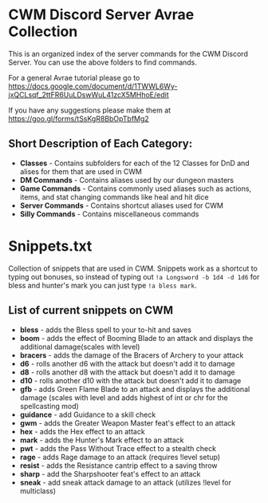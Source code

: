 # CWM Discord Server Avrae Collection

This is an organized index of the server commands for the CWM Discord Server.
You can use the above folders to find commands.

For a general Avrae tutorial please go to https://docs.google.com/document/d/1TWWL6Wy-jxQCLsqf_2ttFR6UuLDswWuL41zcX5MHhoE/edit

If you have any suggestions please make them at https://goo.gl/forms/tSsKgR8BbOpTbfMg2

## Short Description of Each Category:
* **Classes** - Contains subfolders for each of the 12 Classes for DnD and alises for them that are used in CWM
* **DM Commands** - Contains aliases used by our dungeon masters
* **Game Commands** - Contains commonly used aliases such as actions, items, and stat changing commands like heal and hit dice
* **Server Commands** - Contains shortcut aliases used for CWM
* **Silly Commands** - Contains miscellaneous commands


# Snippets.txt

Collection of snippets that are used in CWM. Snippets work as a shortcut to typing out bonuses, so instead of typing out `!a Longsword -b 1d4 -d 1d6` for bless and hunter's mark you can just type `!a bless mark`.

## List of current snippets on CWM
* **bless** - adds the Bless spell to your to-hit and saves
* **boom** - adds the effect of Booming Blade to an attack and displays the additional damage(scales with level)
* **bracers** - adds the damage of the Bracers of Archery to your attack
* **d6** - rolls another d6 with the attack but doesn't add it to damage
* **d8** - rolls another d8 with the attack but doesn't add it to damage
* **d10** - rolls another d10 with the attack but doesn't add it to damage
* **gfb** - adds Green Flame Blade to an attack and displays the additional damage (scales with level and adds highest of int or chr for the spellcasting mod)
* **guidance** - add Guidance to a skill check
* **gwm** - adds the Greater Weapon Master feat's effect to an attack
* **hex** - adds the Hex effect to an attack
* **mark** - adds the Hunter's Mark effect to an attack
* **pwt** - adds the Pass Without Trace effect to a stealth check
* **rage** - adds Rage damage to an attack (requires !level setup)
* **resist** - adds the Resistance cantrip effect to a saving throw
* **sharp** - add the Sharpshooter feat's effect to an attack
* **sneak** - add sneak attack damage to an attack (utilizes !level for multiclass)